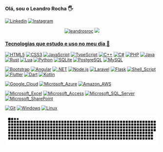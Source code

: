 ### Olá, sou o Leandro Rocha 🖐️
[![Linkedin](https://img.shields.io/badge/LinkedIn-0077B5?style=for-the-badge&logo=linkedin&logoColor=white)](https://www.linkedin.com/in/leandrosroc/)
[![Instagram](https://img.shields.io/badge/Instagram-E4405F?style=for-the-badge&logo=instagram&logoColor=white)](https://www.instagram.com/leandrosroc/)

<p align="center">
  <a href="https://github.com/ryo-ma/github-profile-trophy"><img src="https://github-profile-trophy.vercel.app/?username=leandrosroc&theme=dracula&column=7" alt="leandrosroc" /></a>
  <a href="https://github.com/leandrosroc"><img height="170" src="https://github-readme-stats.vercel.app/api/top-langs/?username=leandrosroc&theme=radical&layout=compact" /</a>
</p>
  
### Tecnologias que estudo e uso no meu dia 🚀
[![HTML5](https://img.shields.io/badge/HTML5-E34F26?style=for-the-badge&logo=html5&logoColor=white)](https://github.com/leandrosroc)
[![CSS3](https://img.shields.io/badge/CSS3-1572B6?style=for-the-badge&logo=css3&logoColor=white)](https://github.com/leandrosroc)
[![JavaScript](https://img.shields.io/badge/JavaScript-323330?style=for-the-badge&logo=javascript&logoColor=F7DF1E)](https://github.com/leandrosroc)
[![TypeScript](https://img.shields.io/badge/TypeScript-007ACC?style=for-the-badge&logo=typescript&logoColor=white)](https://github.com/leandrosroc)
[![C++](https://img.shields.io/badge/C%2B%2B-00599C?style=for-the-badge&logo=c%2B%2B&logoColor=white)](https://github.com/leandrosroc)
[![C#](https://img.shields.io/badge/C%23-239120?style=for-the-badge&logo=c-sharp&logoColor=white)](https://github.com/leandrosroc)
[![PHP](https://img.shields.io/badge/PHP-777BB4?style=for-the-badge&logo=php&logoColor=white)](https://github.com/leandrosroc)
[![Java](https://img.shields.io/badge/java-%23ED8B00.svg?style=for-the-badge&logo=java&logoColor=white)](https://github.com/leandrosroc)
[![Rust](https://img.shields.io/badge/Rust-000000?style=for-the-badge&logo=rust&logoColor=white)](https://github.com/leandrosroc)
[![Lua](https://img.shields.io/badge/Lua-2C2D72?style=for-the-badge&logo=lua&logoColor=white)](https://github.com/leandrosroc)
[![Python](https://img.shields.io/badge/Python-14354C?style=for-the-badge&logo=python&logoColor=white)](https://github.com/leandrosroc)
[![SQLite](https://img.shields.io/badge/sqlite-%2307405e.svg?style=for-the-badge&logo=sqlite&logoColor=white)](https://github.com/leandrosroc)
[![PostgreSQL](https://img.shields.io/badge/PostgreSQL-316192?style=for-the-badge&logo=postgresql&logoColor=white)](https://github.com/leandrosroc)
[![MySQL](https://img.shields.io/badge/MySQL-00000F?style=for-the-badge&logo=mysql&logoColor=white)](https://github.com/leandrosroc)

[![Bootstrap](https://img.shields.io/badge/Bootstrap-563D7C?style=for-the-badge&logo=bootstrap&logoColor=white)](https://github.com/leandrosroc)
[![Angular](https://img.shields.io/badge/Angular-DD0031?style=for-the-badge&logo=angular&logoColor=white)](https://github.com/leandrosroc)
[![.NET](https://img.shields.io/badge/.NET-5C2D91?style=for-the-badge&logo=.net&logoColor=white)](https://github.com/leandrosroc)
[![Node.js](https://img.shields.io/badge/Node.js-43853D?style=for-the-badge&logo=node.js&logoColor=white)](https://github.com/leandrosroc)
[![Laravel](https://img.shields.io/badge/Laravel-FF2D20?style=for-the-badge&logo=laravel&logoColor=white)](https://github.com/leandrosroc)
[![Flask](https://img.shields.io/badge/Flask-000000?style=for-the-badge&logo=flask&logoColor=white)](https://github.com/leandrosroc)
[![Shell_Script](https://img.shields.io/badge/Shell_Script-121011?style=for-the-badge&logo=gnu-bash&logoColor=white)](https://github.com/leandrosroc)
[![Flutter](https://img.shields.io/badge/Flutter-02569B?style=for-the-badge&logo=flutter&logoColor=white)](https://github.com/leandrosroc)
[![Dart](https://img.shields.io/badge/Dart-0175C2?style=for-the-badge&logo=dart&logoColor=white)](https://github.com/leandrosroc)
[![Kotlin](https://img.shields.io/badge/Kotlin-0095D5?&style=for-the-badge&logo=kotlin&logoColor=white)](https://github.com/leandrosroc)

[![Google_Cloud](https://img.shields.io/badge/Google_Cloud-4285F4?style=for-the-badge&logo=google-cloud&logoColor=white)](https://github.com/leandrosroc)
[![Microsoft_Azure](https://img.shields.io/badge/Microsoft_Azure-0089D6?style=for-the-badge&logo=microsoft-azure&logoColor=white)](https://github.com/leandrosroc)
[![Amazon_AWS](https://img.shields.io/badge/Amazon_AWS-232F3E?style=for-the-badge&logo=amazon-aws&logoColor=white)](https://github.com/leandrosroc)

[![Microsoft_Excel](https://img.shields.io/badge/Microsoft_Excel-217346?style=for-the-badge&logo=microsoft-excel&logoColor=white)](https://github.com/leandrosroc)
[![Microsoft_Access](https://img.shields.io/badge/Microsoft_Access-A4373A?style=for-the-badge&logo=microsoft-access&logoColor=white)](https://github.com/leandrosroc)
[![Microsoft_SQL_Server](https://img.shields.io/badge/Microsoft_SQL_Server-CC2927?style=for-the-badge&logo=microsoft-sql-server&logoColor=white)](https://github.com/leandrosroc)
[![Microsoft_SharePoint](https://img.shields.io/badge/Microsoft_SharePoint-0078D4?style=for-the-badge&logo=microsoft-sharepoint&logoColor=white)](https://github.com/leandrosroc)

[![Git](https://img.shields.io/badge/Git-E34F26?style=for-the-badge&logo=git&logoColor=white)](https://github.com/leandrosroc)
[![Windows](https://img.shields.io/badge/Windows-017AD7?style=for-the-badge&logo=windows&logoColor=white)](https://github.com/leandrosroc)
[![Linux](https://img.shields.io/badge/Linux-E34F26?style=for-the-badge&logo=linux&logoColor=black)](https://github.com/leandrosroc)

![snake gif](https://github.com/leandrosroc/leandrosroc/blob/output/github-contribution-grid-snake-dark.svg?palette=github-dark)
